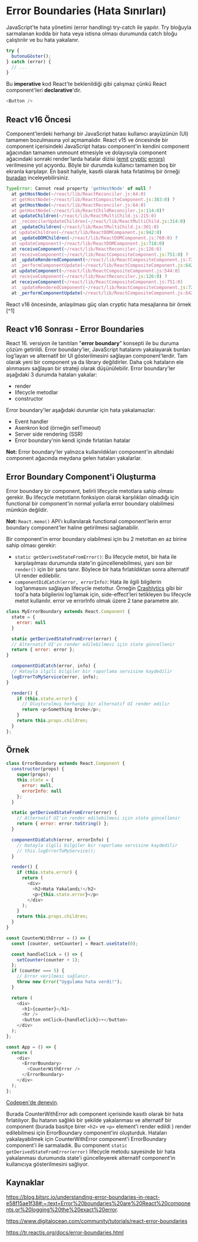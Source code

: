 # Error Boundaries (Hata Sınırları)

JavaScript'te hata yönetimi (error handling) try-catch ile yapılır. Try bloğuyla sarmalanan kodda bir hata veya istisna olması durumunda catch bloğu çalıştırılır ve bu hata yakalanır. 

```javascript
try {
  butonuGöster();
} catch (error) {
  // ...
}
```

Bu **imperative** kod React'te beklenildiği gibi çalışmaz çünkü React component'leri **declarative**'dir. 

```javascript
<Button />
```

## React v16 Öncesi 

Component'lerdeki herhangi bir JavaScript hatası kullanıcı arayüzünün (UI) tamamen bozulmasına yol açmamalıdır. React v15 ve öncesinde bir component içerisindeki JavaScript hatası component'in kendini component ağacından tamamen unmount etmesiyle ve dolayısıyla component ağacındaki sonraki render'larda hatalar dizisi ([emit](https://github.com/facebook/react/issues/4026) [cryptic](https://github.com/facebook/react/issues/6895) [errors)](https://github.com/facebook/react/issues/8579) verilmesine yol açıyordu. Böyle bir durumda kullanıcı tamamen boş bir ekranla karşılaşır. En basit haliyle, kasıtlı olarak hata fırlatılmış bir örneği [buradan](https://codepen.io/Kodluyoruz/pen/eYdGBzr?editors=1111) inceleyebilirsiniz.

```javascript
TypeError: Cannot read property 'getHostNode' of null ?
  at getHostNode(~/react/lib/ReactReconciler.js:64:0)
  at getHostNode(~/react/lib/ReactCompositeComponent.js:383:0) ?
  at getHostNode(~/react/lib/ReactReconciler.js:64:0)
  at getHostNode(~/react/lib/ReactChildReconciler.js:114:0)?
  at updateChildren(~/react/lib/ReactMultiChild.js:215:0)
  at _reconcilerUpdateChildren(~/react/lib/ReactMultiChild.js:314:0)
  at _updateChildren(~/react/lib/ReactMultiChild.js:301:0)
  at updateChildren(~/react/lib/ReactDOMComponent.js:942:0)
  at _updateDOMChildren(~/react/lib/ReactDOMComponent.js:760:0) ?
  at updateComponent(~/react/lib/ReactDOMComponent.js:718:0)
  at receiveComponent(~/react/lib/ReactReconciler.js:126:0)
  at receiveComponent(~/react/lib/ReactCompositeComponent.js:751:0) ?
  at _updateRenderedComponent(~/react/lib/ReactCompositeComponent.js:721:0)
  at _performComponentUpdate(~/react/lib/ReactCompositeComponent.js:642:0)
  at updateComponent(~/react/lib/ReactCompositeComponent.js:544:0)
  at receiveComponent(~/react/lib/ReactReconciler.js:126:0) ?
  at receiveComponent(~/react/lib/ReactCompositeComponent.js:751:0)
  at _updateRenderedComponent(~/react/lib/ReactCompositeComponent.js:721:0)
  at _performComponentUpdate(~/react/lib/ReactCompositeComponent.js:642:0)
```

React v16 öncesinde,  anlaşılması güç olan cryptic hata mesajlarına bir örnek [^1]

## React v16 Sonrası - Error Boundaries

React 16. versiyon ile tanıtılan "**error boundary**" konsepti ile bu duruma çözüm getirildi. Error boundary'ler, JavaScript hatalarını yakalayarak bunları log'layan ve alternatif bir UI gösterilmesini sağlayan component'lerdir. Tam olarak yeni bir component ya da library değildirler. Daha çok hataların ele alınmasını sağlayan bir strateji olarak düşünülebilir. Error boundary'ler aşağıdaki 3 durumda hataları yakalar:

-  render
- lifecycle metodlar
- constructor

Error boundary'ler aşağıdaki durumlar için hata yakalamazlar:

- Event handler
- Asenkron kod (örneğin setTimeout)
- Server side rendering (SSR)
- Error boundary'nin kendi içinde fırlatılan hatalar

**Not:** Error boundary'ler yalnızca kullanıldıkları component'in altındaki component ağacında meydana gelen hataları yakalarlar.

## Error Boundary Component'i Oluşturma

Error boundary bir component, belirli lifecycle metotlara sahip olması gerekir. Bu lifecycle metotların fonksiyon olarak karşılıkları olmadığı için functional bir component'in normal yollarla error boundary olabilmesi mümkün değildir. 

**Not:** `React.memo()` API'ı kullanılarak functional component'lerin error boundary component'ler haline getirilmesi sağlanabilir.    

Bir component'in error boundary olabilmesi için bu 2 metottan en az birine sahip olması gerekir:

- `static getDerivedStateFromError()`: Bu lifecycle metot, bir hata ile karşılaşılması durumunda state'in güncellenebilmesi, yani son bir `render()` için bir şans tanır. Böylece bir hata fırlatıldıktan sonra alternatif UI render edilebilir. 
- `componentDidCatch(error, errorInfo)`: Hata ile ilgili bilgilerin log'lanmasını sağlayan lifecycle metottur. Örneğin [Crashlytics](https://firebase.google.com/products/crashlytics/) gibi bir tool'a hata bilgilerini log'lamak için, side-effect'leri tetikleyen bu lifecycle metot kullanılır. error ve errorInfo olmak üzere 2 tane parametre alır.

```javascript
class MyErrorBoundary extends React.Component {
  state = {
    error: null
  }

  static getDerivedStateFromError(error) {
  // Alternatif UI'ın render edilebilmesi için state güncellenir
  return { error: error };
}

  componentDidCatch(error, info) {
  // Hatayla ilgili bilgiler bir raporlama servisine kaydedilir
  logErrorToMyService(error, info);
}

  render() {
    if (this.state.error) {
      // Oluşturulmuş herhangi bir alternatif UI render edilir
      return <p>Something broke</p>;
    }
    return this.props.children;
  }
};
```



## Örnek

```javascript
class ErrorBoundary extends React.Component {
  constructor(props) {
    super(props);
    this.state = {
      error: null,
      errorInfo: null
    };
  }

  static getDerivedStateFromError(error) {
    // Alternatif UI'ın render edilebilmesi için state güncellenir
    return { error: error.toString() };
  }

  componentDidCatch(error, errorInfo) {
    // Hatayla ilgili bilgiler bir raporlama servisine kaydedilir
    // this.logErrorToMyService();
  }

  render() {
    if (this.state.error) {
      return (
        <div>
          <h2>Hata Yakalandı!</h2>
          <p>{this.state.error}</p>
        </div>
      );
    }
    return this.props.children;
  }
}

const CounterWithError = () => {
  const [counter, setCounter] = React.useState(0);

  const handleClick = () => {
    setCounter(counter + 1);
  };
  if (counter === 5) {
    // Error verilmesi sağlanır.
    throw new Error("Uygulama hata verdi!");
  }

  return (
    <div>
      <h1>{counter}</h1>
      <hr />
      <button onClick={handleClick}>+</button>
    </div>
  );
};

const App = () => {
  return (
    <div>
      <ErrorBoundary>
        <CounterWithError />
      </ErrorBoundary>
    </div>
  );
};
```

[Codepen'de deneyin](https://codepen.io/Kodluyoruz/pen/WNGZozX?editors=1111).

Burada CounterWithError adlı component içerisinde kasıtlı olarak bir hata fırlatılıyor. Bu hatanın sağlıklı bir şekilde yakalanması ve alternatif bir component (burada basitçe birer `<h2>` ve `<p>` element'i render edildi ) render edilebilmesi için ErrorBoundary component'ini oluşturduk. Hataları yakalayabilmek için CounterWithError component'i ErrorBoundary component'i ile sarmaladık. Bu component  `static getDerivedStateFromError(error)` lifecycle metodu sayesinde bir hata yakalanması durumunda state'i güncelleyerek alternatif component'in kullanıcıya gösterilmesini sağlıyor. 

## Kaynaklar

https://blog.bitsrc.io/understanding-error-boundaries-in-react-e58f15ae1f38#:~:text=Error%20boundaries%20are%20React%20components,or%20logging%20the%20exact%20error.

https://www.digitalocean.com/community/tutorials/react-error-boundaries

https://tr.reactjs.org/docs/error-boundaries.html

